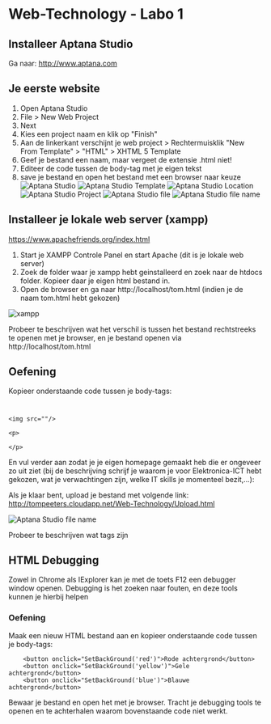 # Web-Technology - Labo 1

## Installeer Aptana Studio 
Ga naar: http://www.aptana.com

## Je eerste website

1. Open Aptana Studio
2. File > New Web Project
3. Next
4. Kies een project naam en klik op "Finish"
5. Aan de linkerkant verschijnt je web project > Rechtermuisklik "New From Template" > "HTML" > XHTML 5 Template
6. Geef je bestand een naam, maar vergeet de extensie .html niet!
7. Editeer de code tussen de body-tag met je eigen tekst
8. save je bestand en open het bestand met een browser naar keuze
![Aptana Studio](/images/aptana.PNG)
![Aptana Studio Template](/images/Template.PNG)
![Aptana Studio Location](/images/ProjectLocation.PNG)
![Aptana Studio Project](/images/Project.PNG)
![Aptana Studio file](/images/file.PNG)
![Aptana Studio file name](/images/FileName.PNG)

## Installeer je lokale web server (xampp)

https://www.apachefriends.org/index.html

1. Start je XAMPP Controle Panel en start Apache (dit is je lokale web server)
2. Zoek de folder waar je xampp hebt geinstalleerd en zoek naar de htdocs folder. Kopieer daar je eigen html bestand in.
3. Open de browser en ga naar http://localhost/tom.html (indien je de naam tom.html hebt gekozen)

![xampp](/images/Apache.PNG)

Probeer te beschrijven wat het verschil is tussen het bestand rechtstreeks te openen met je browser, en je bestand openen via http://localhost/tom.html


## Oefening


Kopieer onderstaande code tussen je body-tags:
<h1> </h1>
	
	<img src=""/>
	
	<p>
	
	</p>
	
En vul verder aan zodat je je eigen homepage gemaakt heb die er ongeveer zo uit ziet (bij de beschrijving schrijf je waarom je voor Elektronica-ICT hebt gekozen, wat je verwachtingen zijn, welke IT skills je momenteel bezit,...):

Als je klaar bent, upload je bestand met volgende link: http://tompeeters.cloudapp.net/Web-Technology/Upload.html

![Aptana Studio file name](/images/voorbeeld.PNG)


Probeer te beschrijven wat tags zijn









## HTML Debugging

Zowel in Chrome als IExplorer kan je met de toets F12 een debugger window openen. Debugging is het zoeken naar fouten, en deze tools kunnen je hierbij helpen

### Oefening

Maak een nieuw HTML bestand aan en kopieer onderstaande code tussen je body-tags:

		<button onclick="SetBackGround('red')">Rode achtergrond</button>
		<button onclick="SetBackGround('yellow')">Gele achtergrond</button>
		<button onclick="SetBackGround('blue')">Blauwe achtergrond</button>

Bewaar je bestand en open het met je browser. Tracht je debugging tools te openen en te achterhalen waarom
bovenstaande code niet werkt.






